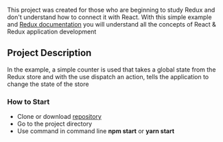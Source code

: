 This project was created for those who are beginning to study Redux and don't understand how to connect it with React. With this simple example and [Redux documentation](https://redux.js.org/) you will understand all the concepts of React & Redux application development

## Project Description
In the example, a simple counter is used that takes a global state from the Redux store and with the use dispatch an action, tells the application to change the state of the store

### How to Start
- Clone or download [repository](https://github.com/vladseverin/Simple-example-binding-Redux-to-React.git)  
- Go to the project directory
- Use command in command line **npm start** or **yarn start**
